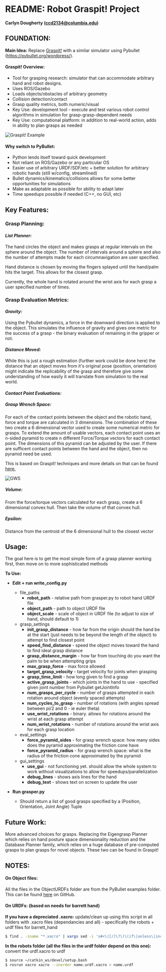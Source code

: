 # __README: Robot Graspit! Project__  
__Carlyn Dougherty (ccd2134@columbia.edu)__


## __FOUNDATION:__ 
__Main Idea:__ Replace [Graspit!](https://graspit-simulator.github.io/) with a similar simulator using Pybullet (https://pybullet.org/wordpress/). 

#### __Graspit! Overview:__
* Tool for grasping research: simulator that can accommodate arbitrary hand and robot designs. 
* Uses ROS/Gazebo
* Loads objects/obstacles of arbitrary geometry 
* Collision detection/contact
* Grasp quality metrics, both numeric/visual
* Key Use: development tool -  execute and test various robot control algorithms in simulation for grasp-grasp-dependent needs
* Key Use: computational platform: in addition to real-world action, adds in ability to plan grasps as needed 

![Graspit! Example](https://github.com/carcamdou/cr_grasper/blob/master/rm_images/graspit.png)

#### __Why switch to PyBullet:__
* Python lends itself toward quick development 
* Not reliant on ROS/Gazebo or any particular OS
* Easier use of arbitrary URDF/SDF/etc + better solution for arbitrary robotic hands (still w/config, streamlined)
* Bullet dynamics/kinematics/collisions allows for some better opportunities for simulations
* Make as adaptable as possible for ability to adapt later
* Time speedups possible if needed (C++, no GUI, etc)


## Key Features: 
### __Grasp Planning:__
#### _List Planner:_
The hand circles the object and makes grasps at regular intervals on the sphere around the object. The number of intervals around a sphere and also the number of attempts made for each circumnavigation are user specified. 

Hand distance is chosen by moving the fingers splayed until the hand/palm hits the target. This allows for the closest grasp.

Currently, the whole hand is rotated around the wrist axis for each grasp a user specified number of times. 


### __Grasp Evaluation Metrics:__ 
#### _Gravity:_
Using the Pybullet dynamics, a force in the downward direction is applied to the object. This simulates the influence of gravity and gives one metric for the success of a grasp - the binary evaluation of remaining in the gripper or not.  
#### _Distance Moved:_ 
While this is just a rough estimation (further work could be done here) the distance that an object moves from it's original pose (position, orientation) might indicate the replicability of the grasp and therefore give some understanding of how easily it will translate from simulation to the real world. 
#### _Contact Point Evaluations:_ 
##### Grasp Wrench Space: 
For each of the contact points between the object and the robotic hand, force and torque are calculated in 3 dimensions. The combination of these two create a 6 dimensional vector used to create some numerical metric for grasps. To extend the amount of usable vectors, each contact point uses an n-sided pyramid to create n different Force/Torque vectors for each contact point. The dimensions of this pyramid can be adjusted by the user. If there are sufficent contact points between the hand and the object, then no pyramid need be used. 

This is based on Graspit! techniques and more details on that can be found [here.](https://graspit-simulator.github.io/build/html/grasp_quality.html) 

![GWS](https://github.com/carcamdou/cr_grasper/blob/master/rm_images/gws.png)

##### Volume: 
From the force/torque vectors calculated for each grasp, create a 6 dimensional convex hull. Then take the volume of that convex hull. 
##### Epsilon:
Distance from the centroid of the 6 dimensional hull to the closest vector


## Usage: 
The goal here is to get the most simple form of a grasp planner working first, then move on to more sophisticated methods

__To Use:__
* __Edit + run write_config.py__  
    - file_paths
        - __robot_path__ - relative path from grasper.py to robot hand URDF file
        - __object_path__ - path to object URDF file
        - __object_scale__ - scale of object in URDF file (to adjust to size of hand, should default to 1)
    - grasp_settings
        - __init_grasp_distance__ - how far from the origin should the hand be at the start (just needs to be beyond the length of the object) to attempt to find closest point
        - __speed_find_distance__ - speed the object moves toward the hand to find ideal grasp distance
        - __grasp_distance_margin__ - how far from touching do you want the palm to be when attempting grips
        - __max_grasp_force__ - max force allowed
        - __target_grasp_velocity__ - target velocity for joints when grasping
        - __grasp_time_limit__ - how long given to find a grasp
        - __active_grasp_joints__ - which joints in the hand to use - specified given joint number from Pybullet getJointInfo
        - __num_grasps_per_cycle__ - number of grasps attempted in each rotation around object (evenly spaced attempts)
        - __num_cycles_to_grasp__ - number of rotations (with angles spread between pi/2 and 0 - ie euler theta) 
        - __use_wrist_rotations__ - binary. allows for rotations around the wrist at each grasp attempt
        - __num_wrist_rotations__ - number of rotations around the wrist axis for each grasp location
    - eval_settings
        - __force_pyramid_sides__ - for grasp wrench space: how many sides does the pyramid approximating the friction cone have
        - __force_pyramid_radius__ - for grasp wrench space: what is the radius of the friction cone approximated by the pyramid
    - gui_settings
        - __use_gui__ - not functioning yet. should allow the whole system to work without visualizations to allow for speedups/parallelization
        - __debug_lines__ - shows axis lines for the hand
        - __debug_text__ - shows text on screen to update the user
       
* __Run grasper.py__
    - Should return a list of good grasps specified by a (Position, Orientation, Joint Angle) Tuple

## __Future Work:__  
More advanced choices for grasps. Replacing the Eigengrasp Planner which relies on hand posture space dimensionality reduction and the Database Planner family, which relies on a huge database of pre-computed grasps to plan grasps for novel objects. These two can be found in Graspit!



## NOTES:

#### On Object files: 
All the files in the ObjectURDFs folder are from the PyBullet examples folder. This can be found [here](https://github.com/bulletphysics/bullet3/tree/master/data) on GitHub.


#### On URDFs: (based on needs for  barrett hand)

__If you have a depreciated .xacro:__ update/clean up using this script in all folders with .xacro files (dependancies and all) - specifically the robots + urdf files for barrett_hand
```sh
$ find . -iname "*.xacro" | xargs sed -i 's#<\([/]\?\)\(if\|unless\|include\|arg\|property\|macro\|insert_block\)#<\1xacro:\2#g'
```
__In the robots folder (all the files in the urdf folder depend on this one):__ convert the urdf.xacro to urdf 
```sh
$ source ~/catkin_ws/devel/setup.bash
$ rosrun xacro xacro --inorder name.urdf.xacro > name.urdf
```

